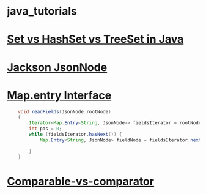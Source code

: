 # java_tutorials



# [Set vs HashSet vs TreeSet in Java](https://www.tutorialspoint.com/set-vs-hashset-vs-treeset-in-java)

# [Jackson JsonNode](http://tutorials.jenkov.com/java-json/jackson-jsonnode.html)

# [Map.entry Interface](https://www.tutorialspoint.com/java/java_mapentry_interface.htm)

```java
	void readFields(JsonNode rootNode)
	{
		Iterator<Map.Entry<String, JsonNode>> fieldsIterator = rootNode.fields();
        int pos = 0;
        while (fieldsIterator.hasNext()) {
            Map.Entry<String, JsonNode> fieldNode = fieldsIterator.next();

        }
    }

```

# [Comparable-vs-comparator](https://www.geeksforgeeks.org/comparable-vs-comparator-in-java/)


